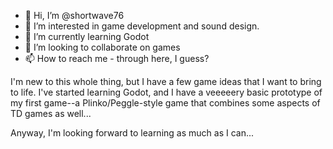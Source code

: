 - 👋 Hi, I’m @shortwave76
- 👀 I’m interested in game development and sound design.
- 🌱 I’m currently learning Godot
- 💞️ I’m looking to collaborate on games
- 📫 How to reach me - through here, I guess?

I'm new to this whole thing, but I have a few game ideas that I want to bring to life. I've started learning Godot, and I have a veeeeery basic prototype of my first game--a Plinko/Peggle-style game that combines some aspects of TD games as well...

Anyway, I'm looking forward to learning as much as I can...
